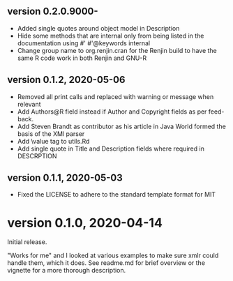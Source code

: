 
## version 0.2.0.9000-
* Added single quotes around object model in Description
* Hide some methods that are internal only from being listed in the documentation using #' #'@keywords internal
* Change group name to org.renjin.cran for the Renjin build to have the same R code work in both Renjin and GNU-R
 
## version 0.1.2,  2020-05-06
* Removed all print calls and replaced with warning or message when relevant
* Add Authors@R field instead if Author and Copyright fields as per feed-back.
* Add Steven Brandt as contributor as his article in Java World formed the basis of the XMl parser 
* Add \value tag to utils.Rd
* Add single quote in Title and Description fields where required in DESCRPTION 

## version 0.1.1, 2020-05-03
* Fixed the LICENSE to adhere to the standard template format for MIT

# version 0.1.0, 2020-04-14
Initial release.

"Works for me" and I looked at various examples to make sure xmlr could handle them, which it does. 
See readme.md for brief overview or the vignette for a more thorough description.